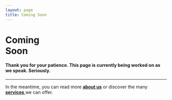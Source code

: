 ```yaml
---
layout: page
title: Coming Soon
---
```

<div class="text_center">
	<h1 class="page_title">Coming<br><span class="page_title_second">Soon</span></h1>
	<h4 class="page_subtitle">Thank you for your patience. This page is currently being worked on as we speak. Seriously.</h4>
	<hr class="divider_red">
	<p>In the meantime, you can read more <a href="/about"><strong>about us</strong></a> or discover the many <a href="/services"><strong>services</strong> </a> we can offer.</p>
</div>